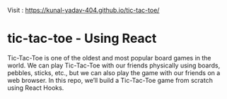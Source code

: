 Visit : https://kunal-yadav-404.github.io/tic-tac-toe/
# tic-tac-toe - Using React
Tic-Tac-Toe is one of the oldest and most popular board games in the world.
We can play Tic-Tac-Toe with our friends physically using boards, pebbles, sticks, etc.,
but we can also play the game with our friends on a web browser. 
In this repo, we’ll build a Tic-Tac-Toe game from scratch using React Hooks.
